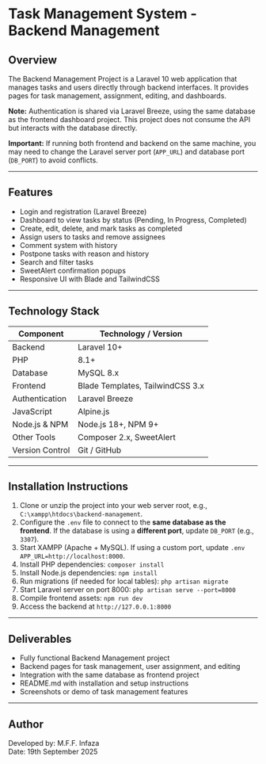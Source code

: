 # Task Management System - Backend Management

## Overview
The Backend Management Project is a Laravel 10 web application that manages tasks and users directly through backend interfaces. It provides pages for task management, assignment, editing, and dashboards.  

**Note:** Authentication is shared via Laravel Breeze, using the same database as the frontend dashboard project. This project does not consume the API but interacts with the database directly.  

**Important:** If running both frontend and backend on the same machine, you may need to change the Laravel server port (`APP_URL`) and database port (`DB_PORT`) to avoid conflicts.

---

## Features
- Login and registration (Laravel Breeze)
- Dashboard to view tasks by status (Pending, In Progress, Completed)
- Create, edit, delete, and mark tasks as completed
- Assign users to tasks and remove assignees
- Comment system with history
- Postpone tasks with reason and history
- Search and filter tasks
- SweetAlert confirmation popups
- Responsive UI with Blade and TailwindCSS

---

## Technology Stack
| Component        | Technology / Version |
|-----------------|--------------------|
| Backend          | Laravel 10+        |
| PHP              | 8.1+               |
| Database         | MySQL 8.x          |
| Frontend         | Blade Templates, TailwindCSS 3.x |
| Authentication   | Laravel Breeze     |
| JavaScript       | Alpine.js          |
| Node.js & NPM    | Node.js 18+, NPM 9+ |
| Other Tools      | Composer 2.x, SweetAlert |
| Version Control  | Git / GitHub       |

---

## Installation Instructions
1. Clone or unzip the project into your web server root, e.g., `C:\xampp\htdocs\backend-management`.
2. Configure the `.env` file to connect to the **same database as the frontend**. If the database is using a **different port**, update `DB_PORT` (e.g., `3307`).
3. Start XAMPP (Apache + MySQL). If using a custom port, update `.env` `APP_URL=http://localhost:8000`.
4. Install PHP dependencies: `composer install`
5. Install Node.js dependencies: `npm install`
6. Run migrations (if needed for local tables): `php artisan migrate`
7. Start Laravel server on port 8000: `php artisan serve --port=8000`
8. Compile frontend assets: `npm run dev`
9. Access the backend at `http://127.0.0.1:8000`

---

## Deliverables
- Fully functional Backend Management project
- Backend pages for task management, user assignment, and editing
- Integration with the same database as frontend project
- README.md with installation and setup instructions
- Screenshots or demo of task management features

---

## Author
Developed by: M.F.F. Infaza  
Date: 19th September 2025
